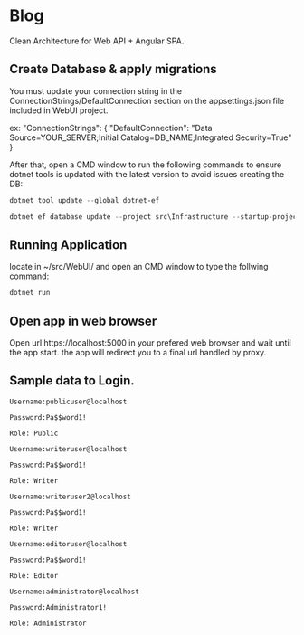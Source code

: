# Blog
Clean Architecture for Web API + Angular SPA.

## Create Database & apply migrations
You must update your connection string in the ConnectionStrings/DefaultConnection section on the appsettings.json file included in WebUI project.

ex: "ConnectionStrings": {
    "DefaultConnection": "Data Source=YOUR_SERVER;Initial Catalog=DB_NAME;Integrated Security=True"
  }
  
  
  After that, open a CMD window to run the following commands to ensure dotnet tools is updated with the latest version to avoid issues creating the DB:
  
  
```powershell
dotnet tool update --global dotnet-ef

dotnet ef database update --project src\Infrastructure --startup-project src\WebUI
```

## Running Application
locate in ~/src/WebUI/ and open an CMD window to type the follwing command:

```powershell
dotnet run
```
## Open app in web browser
Open url https://localhost:5000 in your prefered web browser and wait until the app start.
the app will redirect you to a final url handled by proxy.

## Sample data to Login.

```
Username:publicuser@localhost

Password:Pa$$word1!

Role: Public
```
```
Username:writeruser@localhost

Password:Pa$$word1!

Role: Writer
```
```
Username:writeruser2@localhost

Password:Pa$$word1!

Role: Writer
```
```
Username:editoruser@localhost

Password:Pa$$word1!

Role: Editor
```
```
Username:administrator@localhost

Password:Administrator1!

Role: Administrator
```
